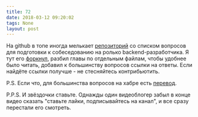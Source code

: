 ```yaml
---
title: 72
date: 2018-03-12 09:20:02
tags: None
layout: post
---
```


На github в топе иногда мелькает [репозиторий](https://github.com/arialdomartini/Back-End-Developer-Interview-Questions) со списком вопросов для подготовки к собеседованию на ролько backend-разработчика. Я тут его [форкнул](https://github.com/orsinium/Back-End-Developer-Interview-Questions), разбил главы по отдельным файлам, чтобы удобнее было читать, добавил к большинству вопросов ссылки на ответы. Если найдёте ссылки получше - не стесняйтесь контрибьютить.

P.S. Если что, для большинства вопросов на хабре есть [перевод](https://habrahabr.ru/post/349434/).

P.P.S. И звёздочки ставьте. Однажды один видеоблогер забыл в конце видео сказать "ставьте лайки, подписывайтесь на канал", и все сразу перестали его смотреть.
